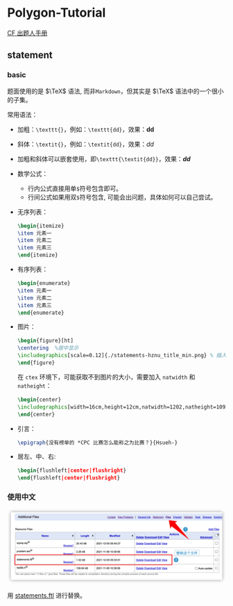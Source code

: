# Polygon-Tutorial

[CF 出题人手册](https://docs.google.com/document/d/e/2PACX-1vRhazTXxSdj7JEIC7dp-nOWcUFiY8bXi9lLju-k6vVMKf4IiBmweJoOAMI-ZEZxatXF08I9wMOQpMqC/pub)

## statement

### basic

题面使用的是 $\TeX$ 语法, 而非`Markdown`，但其实是 $\TeX$ 语法中的一个很小的子集。

常用语法：

- 加粗：`\texttt{}`，例如：`\texttt{dd}`，效果：**dd**
- 斜体：`\textit{}`，例如：`\textit{dd}`，效果：*dd*
- 加粗和斜体可以嵌套使用，即`\texttt{\textit{dd}}`，效果：***dd***
- 数学公式：
	- 行内公式直接用单`$`符号包含即可。
	- 行间公式如果用双`$`符号包含, 可能会出问题，具体如何可以自己尝试。
- 无序列表：
	```latex
	\begin{itemize}
	\item 元素一
	\item 元素二
	\item 元素三
	\end{itemize}
	```
- 有序列表：
	```latex
	\begin{enumerate}
	\item 元素一
	\item 元素二
	\item 元素三
	\end{enumerate}
	```
- 图片：
	```latex
	\begin{figure}[ht]
	\centering  %居中显示
	\includegraphics[scale=0.12]{./statements-hznu_title_min.png} % 插入图片
	\end{figure}
	```
	
	在 `ctex` 环境下，可能获取不到图片的大小，需要加入 `natwidth` 和 `natheight`：
	```latex
	\begin{center}
	\includegraphics[width=16cm,height=12cm,natwidth=1202,natheight=1090]{gen_code.png} % 插入图片
	\end{center}
	```
- 引言：
	```latex
	\epigraph{没有榜单的 *CPC 比赛怎么能称之为比赛？}{Hsueh-}
	```
- 居左、中、右:
	```latex
	\begin{flushleft|center|flushright}
	\end{flushleft|center|flushright}
	```

### 使用中文

![](./images/use-chinese.png)

用 [statements.ftl](./template/statements.ftl) 进行替换。
